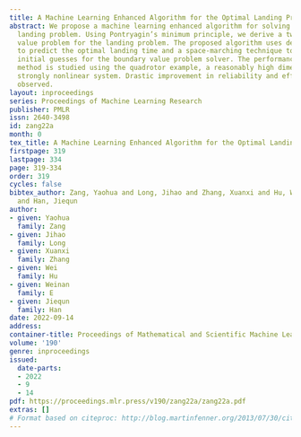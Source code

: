 ```yaml
---
title: A Machine Learning Enhanced Algorithm for the Optimal Landing Problem
abstract: We propose a machine learning enhanced algorithm for solving the optimal
  landing problem. Using Pontryagin’s minimum principle, we derive a two-point boundary
  value problem for the landing problem. The proposed algorithm uses deep learning
  to predict the optimal landing time and a space-marching technique to provide good
  initial guesses for the boundary value problem solver. The performance of the proposed
  method is studied using the quadrotor example, a reasonably high dimensional and
  strongly nonlinear system. Drastic improvement in reliability and efficiency is
  observed.
layout: inproceedings
series: Proceedings of Machine Learning Research
publisher: PMLR
issn: 2640-3498
id: zang22a
month: 0
tex_title: A Machine Learning Enhanced Algorithm for the Optimal Landing Problem
firstpage: 319
lastpage: 334
page: 319-334
order: 319
cycles: false
bibtex_author: Zang, Yaohua and Long, Jihao and Zhang, Xuanxi and Hu, Wei and E, Weinan
  and Han, Jiequn
author:
- given: Yaohua
  family: Zang
- given: Jihao
  family: Long
- given: Xuanxi
  family: Zhang
- given: Wei
  family: Hu
- given: Weinan
  family: E
- given: Jiequn
  family: Han
date: 2022-09-14
address:
container-title: Proceedings of Mathematical and Scientific Machine Learning
volume: '190'
genre: inproceedings
issued:
  date-parts:
  - 2022
  - 9
  - 14
pdf: https://proceedings.mlr.press/v190/zang22a/zang22a.pdf
extras: []
# Format based on citeproc: http://blog.martinfenner.org/2013/07/30/citeproc-yaml-for-bibliographies/
---
```

